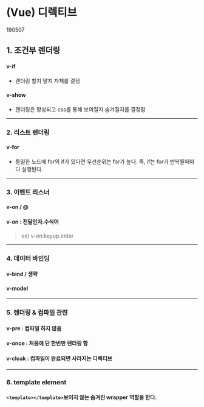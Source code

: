 # (Vue) 디렉티브

190507

## 1. 조건부 렌더링

#### v-if

* 렌더링 할지 말지 자체를 결정

#### v-show

* 렌더링은 향상되고 css를 통해 보여질지 숨겨질지를 결정함

---

### 2. 리스트 렌더링

#### v-for

* 동일한 노드에 for와 if가 있다면 우선순위는 for가 높다. 즉, if는 for가 반복될때마다 실행된다.

---

### 3. 이벤트 리스너

#### v-on / @

#### v-on : 전달인자.수식어

> ex) v-on:keyup.enter

---

### 4. 데이터 바인딩

#### v-bind / 생략

#### v-model

---

### 5. 렌더링 & 컴파일 관련

#### v-pre : 컴파일 하지 않음

#### v-once : 처음에 단 한번만 렌더링 함

#### v-cloak : 컴파일이 완료되면 사라지는 디렉티브

---

### 6. template element

#### `<template></template>`보이지 않는 숨겨진 wrapper 역할을 한다.

